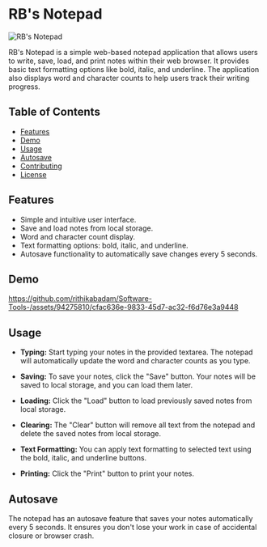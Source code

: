 # RB's Notepad

![RB's Notepad](https://em-content.zobj.net/source/animated-noto-color-emoji/356/relieved-face_1f60c.gif)

RB's Notepad is a simple web-based notepad application that allows users to write, save, load, and print notes within their web browser. It provides basic text formatting options like bold, italic, and underline. The application also displays word and character counts to help users track their writing progress.

## Table of Contents
- [Features](#features)
- [Demo](#demo)
- [Usage](#usage)
- [Autosave](#autosave)
- [Contributing](#contributing)
- [License](#license)

## Features
- Simple and intuitive user interface.
- Save and load notes from local storage.
- Word and character count display.
- Text formatting options: bold, italic, and underline.
- Autosave functionality to automatically save changes every 5 seconds.

## Demo


https://github.com/rithikabadam/Software-Tools-/assets/94275810/cfac636e-9833-45d7-ac32-f6d76e3a9448



## Usage
- **Typing:** Start typing your notes in the provided textarea. The notepad will automatically update the word and character counts as you type.

- **Saving:** To save your notes, click the "Save" button. Your notes will be saved to local storage, and you can load them later.

- **Loading:** Click the "Load" button to load previously saved notes from local storage.

- **Clearing:** The "Clear" button will remove all text from the notepad and delete the saved notes from local storage.

- **Text Formatting:** You can apply text formatting to selected text using the bold, italic, and underline buttons.

- **Printing:** Click the "Print" button to print your notes.

## Autosave
The notepad has an autosave feature that saves your notes automatically every 5 seconds. It ensures you don't lose your work in case of accidental closure or browser crash.
